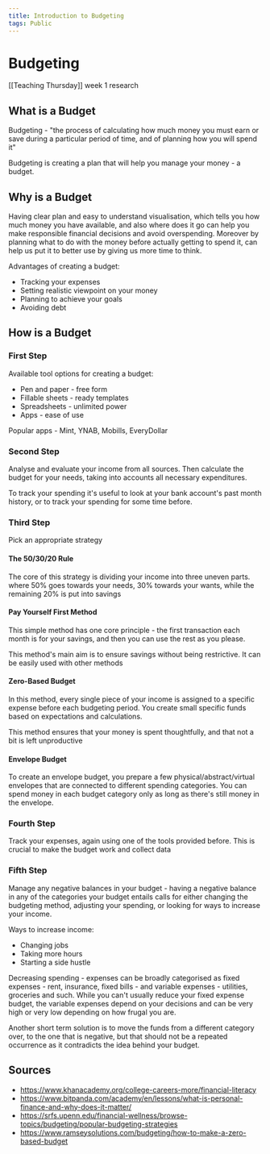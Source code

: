 ```yaml
---
title: Introduction to Budgeting
tags: Public
---
```

# Budgeting
[[Teaching Thursday]] week 1 research 
## What is a Budget
Budgeting - "the process of calculating how much money you must earn or save during a particular period of time, and of planning how you will spend it"

Budgeting is creating a plan that will help you manage your money - a budget.

## Why is a Budget

Having clear plan and easy to understand visualisation, which tells you how much money you have available, and also where does it go can help you make responsible financial decisions and avoid overspending. Moreover by planning what to do with the money before actually getting to spend it, can help us put it to better use by giving us more time to think. 

Advantages of creating a budget:
- Tracking your expenses
- Setting realistic viewpoint on your money
- Planning to achieve your goals
- Avoiding debt

## How is a Budget

### First Step
Available tool options for creating a budget:
- Pen and paper - free form
- Fillable sheets - ready templates
- Spreadsheets - unlimited power
- Apps - ease of use

Popular apps - Mint, YNAB, Mobills, EveryDollar

### Second Step
Analyse and evaluate your income from all sources.
Then calculate the budget for your needs, taking into accounts all necessary expenditures.

To track your spending it's useful to look at your bank account's past month history, or to track your spending for some time before.

### Third Step
Pick an appropriate strategy

#### The 50/30/20 Rule
The core of this strategy is dividing your income into three uneven parts. where 50% goes towards your needs, 30% towards your wants, while the remaining 20% is put into savings

#### Pay Yourself First Method
This simple method has one core principle - the first transaction each month is for your savings, and then you can use the rest as you please.

This method's main aim is to ensure savings without being restrictive. It can be easily used with other methods

#### Zero-Based Budget
In this method, every single piece of your income is assigned to a specific expense before each budgeting period. You create small specific funds based on expectations and calculations.

This method ensures that your money is spent thoughtfully, and that not a bit is left unproductive

#### Envelope Budget
To create an envelope budget, you prepare a few physical/abstract/virtual envelopes that are connected to different spending categories. You can spend money in each budget category only as long as there's still money in the envelope.

### Fourth Step
Track your expenses, again using one of the tools provided before. This is crucial to make the budget work and collect data

### Fifth Step
Manage any negative balances in your budget - having a negative balance in any of the categories your budget entails calls for either changing the budgeting method, adjusting your spending, or looking for ways to increase your income.

Ways to increase income:
- Changing jobs
- Taking more hours
- Starting a side hustle

Decreasing spending - expenses can be broadly categorised as fixed expenses - rent, insurance, fixed bills - and variable expenses - utilities, groceries and such. While you can't usually reduce your fixed expense budget, the variable expenses depend on your decisions and can be very high or very low depending on how frugal you are.


Another short term solution is to move the funds from a different category over, to the one that is negative, but that should not be a repeated occurrence as it contradicts the idea behind your budget.





## Sources
- https://www.khanacademy.org/college-careers-more/financial-literacy
- https://www.bitpanda.com/academy/en/lessons/what-is-personal-finance-and-why-does-it-matter/
- https://srfs.upenn.edu/financial-wellness/browse-topics/budgeting/popular-budgeting-strategies
- https://www.ramseysolutions.com/budgeting/how-to-make-a-zero-based-budget